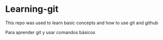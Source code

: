 # Learning-git

This repo was used to learn basic concepts and how to use git and github

Para aprender git y usar comandos básicos
